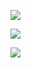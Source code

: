 ![](images/doegen_exp_design_small.png)

![](images/300_DOE_test.PNG)

![](images/speedtest_2x_X5680_3.33GHz_Xeon_144GB_ram.PNG)